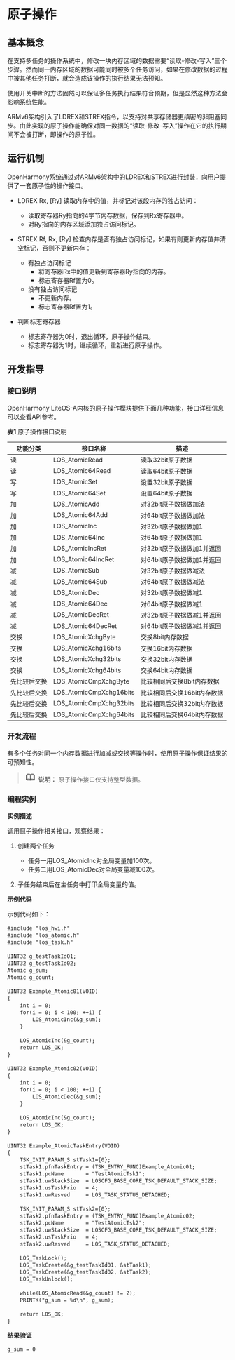 # 原子操作


## 基本概念

在支持多任务的操作系统中，修改一块内存区域的数据需要“读取-修改-写入”三个步骤。然而同一内存区域的数据可能同时被多个任务访问，如果在修改数据的过程中被其他任务打断，就会造成该操作的执行结果无法预知。

使用开关中断的方法固然可以保证多任务执行结果符合预期，但是显然这种方法会影响系统性能。

ARMv6架构引入了LDREX和STREX指令，以支持对共享存储器更缜密的非阻塞同步。由此实现的原子操作能确保对同一数据的“读取-修改-写入”操作在它的执行期间不会被打断，即操作的原子性。


## 运行机制

OpenHarmony系统通过对ARMv6架构中的LDREX和STREX进行封装，向用户提供了一套原子性的操作接口。

- LDREX Rx, [Ry]
  读取内存中的值，并标记对该段内存的独占访问：

  - 读取寄存器Ry指向的4字节内存数据，保存到Rx寄存器中。
  - 对Ry指向的内存区域添加独占访问标记。

- STREX Rf, Rx, [Ry]
  检查内存是否有独占访问标记，如果有则更新内存值并清空标记，否则不更新内存：

  - 有独占访问标记
     - 将寄存器Rx中的值更新到寄存器Ry指向的内存。
     - 标志寄存器Rf置为0。
  - 没有独占访问标记
     - 不更新内存。
     - 标志寄存器Rf置为1。

- 判断标志寄存器
  - 标志寄存器为0时，退出循环，原子操作结束。
  - 标志寄存器为1时，继续循环，重新进行原子操作。


## 开发指导


### 接口说明

OpenHarmony LiteOS-A内核的原子操作模块提供下面几种功能，接口详细信息可以查看API参考。

  **表1** 原子操作接口说明

| 功能分类 | 接口**名称** | 描述 | 
| -------- | -------- | -------- |
| 读 | LOS_AtomicRead | 读取32bit原子数据 | 
| 读 | LOS_Atomic64Read | 读取64bit原子数据 | 
| 写 | LOS_AtomicSet | 设置32bit原子数据 | 
| 写 | LOS_Atomic64Set | 设置64bit原子数据 | 
| 加 | LOS_AtomicAdd | 对32bit原子数据做加法 | 
| 加 | LOS_Atomic64Add | 对64bit原子数据做加法 | 
| 加 | LOS_AtomicInc | 对32bit原子数据做加1 | 
| 加 | LOS_Atomic64Inc | 对64bit原子数据做加1 | 
| 加 | LOS_AtomicIncRet | 对32bit原子数据做加1并返回 | 
| 加 | LOS_Atomic64IncRet | 对64bit原子数据做加1并返回 | 
| 减 | LOS_AtomicSub | 对32bit原子数据做减法 | 
| 减 | LOS_Atomic64Sub | 对64bit原子数据做减法 | 
| 减 | LOS_AtomicDec | 对32bit原子数据做减1 | 
| 减 | LOS_Atomic64Dec | 对64bit原子数据做减1 | 
| 减 | LOS_AtomicDecRet | 对32bit原子数据做减1并返回 | 
| 减 | LOS_Atomic64DecRet | 对64bit原子数据做减1并返回 | 
| 交换 | LOS_AtomicXchgByte | 交换8bit内存数据 | 
| 交换 | LOS_AtomicXchg16bits | 交换16bit内存数据 | 
| 交换 | LOS_AtomicXchg32bits | 交换32bit内存数据 | 
| 交换 | LOS_AtomicXchg64bits | 交换64bit内存数据 | 
| 先比较后交换 | LOS_AtomicCmpXchgByte | 比较相同后交换8bit内存数据 | 
| 先比较后交换 | LOS_AtomicCmpXchg16bits | 比较相同后交换16bit内存数据 | 
| 先比较后交换 | LOS_AtomicCmpXchg32bits | 比较相同后交换32bit内存数据 | 
| 先比较后交换 | LOS_AtomicCmpXchg64bits | 比较相同后交换64bit内存数据 | 


### 开发流程

有多个任务对同一个内存数据进行加减或交换等操作时，使用原子操作保证结果的可预知性。

> ![icon-note.gif](public_sys-resources/icon-note.gif) **说明：**
> 原子操作接口仅支持整型数据。


### 编程实例

**实例描述**

调用原子操作相关接口，观察结果：

1. 创建两个任务
   - 任务一用LOS_AtomicInc对全局变量加100次。
   - 任务二用LOS_AtomicDec对全局变量减100次。

2. 子任务结束后在主任务中打印全局变量的值。

**示例代码**

示例代码如下：

  
```
#include "los_hwi.h"
#include "los_atomic.h"
#include "los_task.h"

UINT32 g_testTaskId01;
UINT32 g_testTaskId02;
Atomic g_sum;
Atomic g_count;

UINT32 Example_Atomic01(VOID)
{
    int i = 0;
    for(i = 0; i < 100; ++i) {
        LOS_AtomicInc(&g_sum);
    }

    LOS_AtomicInc(&g_count);
    return LOS_OK;
}

UINT32 Example_Atomic02(VOID)
{
    int i = 0;
    for(i = 0; i < 100; ++i) {
        LOS_AtomicDec(&g_sum);
    }

    LOS_AtomicInc(&g_count);
    return LOS_OK;
}

UINT32 Example_AtomicTaskEntry(VOID)
{
    TSK_INIT_PARAM_S stTask1={0};
    stTask1.pfnTaskEntry = (TSK_ENTRY_FUNC)Example_Atomic01;
    stTask1.pcName       = "TestAtomicTsk1";
    stTask1.uwStackSize  = LOSCFG_BASE_CORE_TSK_DEFAULT_STACK_SIZE;
    stTask1.usTaskPrio   = 4;
    stTask1.uwResved     = LOS_TASK_STATUS_DETACHED;

    TSK_INIT_PARAM_S stTask2={0};
    stTask2.pfnTaskEntry = (TSK_ENTRY_FUNC)Example_Atomic02;
    stTask2.pcName       = "TestAtomicTsk2";
    stTask2.uwStackSize  = LOSCFG_BASE_CORE_TSK_DEFAULT_STACK_SIZE;
    stTask2.usTaskPrio   = 4;
    stTask2.uwResved     = LOS_TASK_STATUS_DETACHED;

    LOS_TaskLock();
    LOS_TaskCreate(&g_testTaskId01, &stTask1);
    LOS_TaskCreate(&g_testTaskId02, &stTask2);
    LOS_TaskUnlock();

    while(LOS_AtomicRead(&g_count) != 2);
    PRINTK("g_sum = %d\n", g_sum);

    return LOS_OK;
}
```

**结果验证**

  
```
g_sum = 0
```
